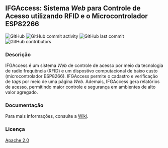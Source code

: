 ## IFGAccess: Sistema *Web* para Controle de Acesso utilizando RFID e o Microcontrolador ESP82266

![GitHub](https://img.shields.io/github/license/felurye/ifgaccess?color=red)
![GitHub commit activity](https://img.shields.io/github/commit-activity/y/felurye/ifgaccess) 
![GitHub last commit](https://img.shields.io/github/last-commit/felurye/ifgaccess)
![GitHub contributors](https://img.shields.io/github/contributors/felurye/ifgaccess)

### Descrição 

IFGAccess é um sistema _Web_ de controle de acesso por meio da tecnologia de radio frequência (RFID) e um dispostivo computacional de baixo custo (microcontrolador ESP8266). IFGAccess permite o cadastro e verificação de _tags_ por meio de uma página _Web_. Ademais, IFGAccess gera relatórios de acesso, permitindo maior controle e segurança em ambientes de alto valor agregado.

### Documentação

Para mais informações, consulte a [Wiki](https://github.com/felurye/ifgaccess/wiki).
 
### Licença

[Apache 2.0](https://github.com/felurye/ifgaccess/blob/master/LICENSE)
